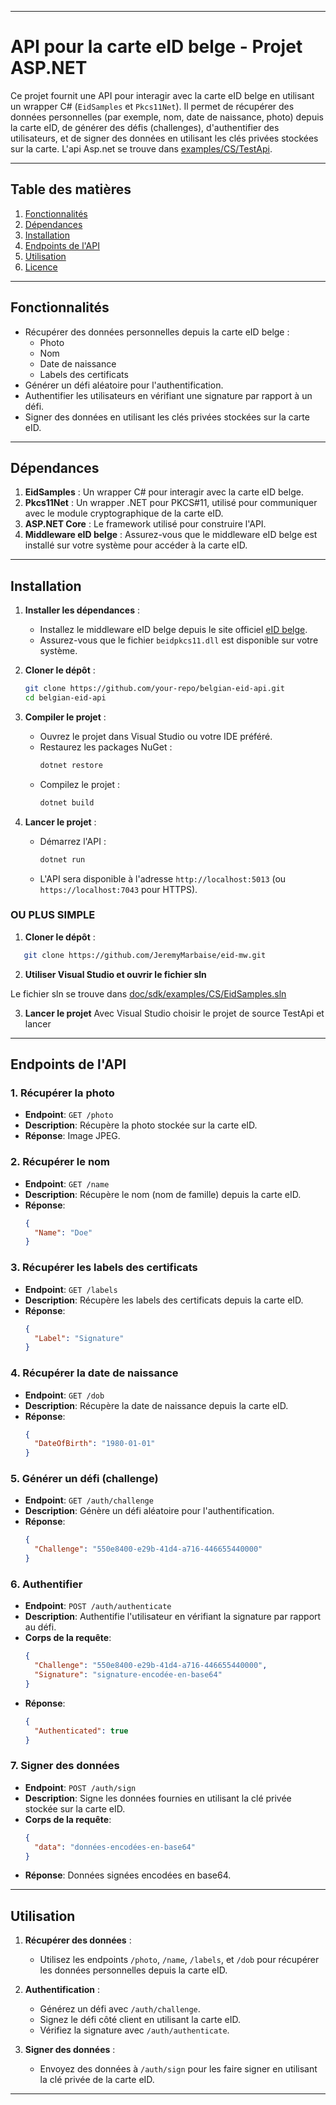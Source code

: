 

---

# API pour la carte eID belge - Projet ASP.NET

Ce projet fournit une API pour interagir avec la carte eID belge en utilisant un wrapper C# (`EidSamples` et `Pkcs11Net`). Il permet de récupérer des données personnelles (par exemple, nom, date de naissance, photo) depuis la carte eID, de générer des défis (challenges), d'authentifier des utilisateurs, et de signer des données en utilisant les clés privées stockées sur la carte.
L'api Asp.net se trouve dans [examples/CS/TestApi](examples/CS/TestApi).


---

## Table des matières
1. [Fonctionnalités](#fonctionnalités)
2. [Dépendances](#dépendances)
3. [Installation](#installation)
4. [Endpoints de l'API](#endpoints-de-lapi)
5. [Utilisation](#utilisation)
6. [Licence](#licence)

---

## Fonctionnalités
- Récupérer des données personnelles depuis la carte eID belge :
  - Photo
  - Nom
  - Date de naissance
  - Labels des certificats
- Générer un défi aléatoire pour l'authentification.
- Authentifier les utilisateurs en vérifiant une signature par rapport à un défi.
- Signer des données en utilisant les clés privées stockées sur la carte eID.

---

## Dépendances
1. **EidSamples** : Un wrapper C# pour interagir avec la carte eID belge.
2. **Pkcs11Net** : Un wrapper .NET pour PKCS#11, utilisé pour communiquer avec le module cryptographique de la carte eID.
3. **ASP.NET Core** : Le framework utilisé pour construire l'API.
4. **Middleware eID belge** : Assurez-vous que le middleware eID belge est installé sur votre système pour accéder à la carte eID.

---

## Installation
1. **Installer les dépendances** :
   - Installez le middleware eID belge depuis le site officiel [eID belge](https://eid.belgium.be/).
   - Assurez-vous que le fichier `beidpkcs11.dll` est disponible sur votre système.

2. **Cloner le dépôt** :
   ```bash
   git clone https://github.com/your-repo/belgian-eid-api.git
   cd belgian-eid-api
   ```

3. **Compiler le projet** :
   - Ouvrez le projet dans Visual Studio ou votre IDE préféré.
   - Restaurez les packages NuGet :
     ```bash
     dotnet restore
     ```
   - Compilez le projet :
     ```bash
     dotnet build
     ```

4. **Lancer le projet** :
   - Démarrez l'API :
     ```bash
     dotnet run
     ```
   - L'API sera disponible à l'adresse `http://localhost:5013` (ou `https://localhost:7043` pour HTTPS).


### OU PLUS SIMPLE

1. **Cloner le dépôt** :
```bash
   git clone https://github.com/JeremyMarbaise/eid-mw.git
```
2. **Utiliser Visual Studio et ouvrir le fichier sln**

  Le fichier sln se trouve dans [doc/sdk/examples/CS/EidSamples.sln](examples/CS/EidSamples.sln)

3. **Lancer le projet**
   Avec Visual Studio choisir le projet de source TestApi et lancer
---


## Endpoints de l'API

### 1. **Récupérer la photo**
- **Endpoint**: `GET /photo`
- **Description**: Récupère la photo stockée sur la carte eID.
- **Réponse**: Image JPEG.

### 2. **Récupérer le nom**
- **Endpoint**: `GET /name`
- **Description**: Récupère le nom (nom de famille) depuis la carte eID.
- **Réponse**:
  ```json
  {
    "Name": "Doe"
  }
  ```

### 3. **Récupérer les labels des certificats**
- **Endpoint**: `GET /labels`
- **Description**: Récupère les labels des certificats depuis la carte eID.
- **Réponse**:
  ```json
  {
    "Label": "Signature"
  }
  ```

### 4. **Récupérer la date de naissance**
- **Endpoint**: `GET /dob`
- **Description**: Récupère la date de naissance depuis la carte eID.
- **Réponse**:
  ```json
  {
    "DateOfBirth": "1980-01-01"
  }
  ```

### 5. **Générer un défi (challenge)**
- **Endpoint**: `GET /auth/challenge`
- **Description**: Génère un défi aléatoire pour l'authentification.
- **Réponse**:
  ```json
  {
    "Challenge": "550e8400-e29b-41d4-a716-446655440000"
  }
  ```

### 6. **Authentifier**
- **Endpoint**: `POST /auth/authenticate`
- **Description**: Authentifie l'utilisateur en vérifiant la signature par rapport au défi.
- **Corps de la requête**:
  ```json
  {
    "Challenge": "550e8400-e29b-41d4-a716-446655440000",
    "Signature": "signature-encodée-en-base64"
  }
  ```
- **Réponse**:
  ```json
  {
    "Authenticated": true
  }
  ```

### 7. **Signer des données**
- **Endpoint**: `POST /auth/sign`
- **Description**: Signe les données fournies en utilisant la clé privée stockée sur la carte eID.
- **Corps de la requête**:
  ```json
  {
    "data": "données-encodées-en-base64"
  }
  ```
- **Réponse**: Données signées encodées en base64.

---

## Utilisation
1. **Récupérer des données** :
   - Utilisez les endpoints `/photo`, `/name`, `/labels`, et `/dob` pour récupérer les données personnelles depuis la carte eID.

2. **Authentification** :
   - Générez un défi avec `/auth/challenge`.
   - Signez le défi côté client en utilisant la carte eID.
   - Vérifiez la signature avec `/auth/authenticate`.

3. **Signer des données** :
   - Envoyez des données à `/auth/sign` pour les faire signer en utilisant la clé privée de la carte eID.

---

